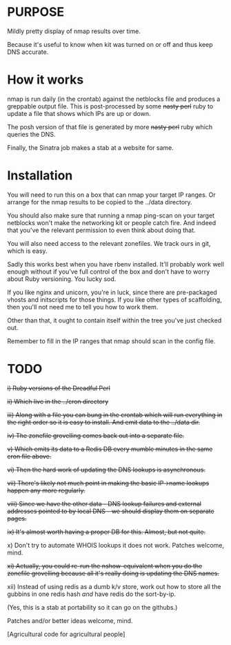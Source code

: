 PURPOSE
=======

Mildly pretty display of nmap results over time.

Because it's useful to know when kit was turned on or off and thus keep DNS accurate.


How it works
============

nmap is run daily (in the crontab) against the netblocks file and produces a greppable
output file. This is post-processed by some ~~nasty perl~~ ruby to update a file that shows
which IPs are up or down.

The posh version of that file is generated by more ~~nasty perl~~ ruby which queries the DNS.

Finally, the Sinatra job makes a stab at a website for same.

Installation
============

You will need to run this on a box that can nmap your target IP ranges. Or arrange for the nmap
results to be copied to the ../data directory.

You should also make sure that running a nmap ping-scan on your target netblocks won't make the
networking kit or people catch fire. And indeed that you've the relevant permission to even
think about doing that.

You will also need access to the relevant zonefiles. We track ours in git, which is easy.

Sadly this works best when you have rbenv installed. It'll probably work well enough without
if you've full control of the box and don't have to worry about Ruby versioning. You lucky sod.

If you like nginx and unicorn, you're in luck, since there are pre-packaged vhosts and initscripts
for those things. If you like other types of scaffolding, then you'll not need me to tell you
how to work them.

Other than that, it ought to contain itself within the tree you've just checked out.

Remember to fill in the IP ranges that nmap should scan in the config file.

TODO
====

~~i) Ruby versions of the Dreadful Perl~~

~~ii) Which live in the ../cron directory~~

~~iii) Along with a file you can bung in the crontab which will run everything in the
 right order so it is easy to install. And emit data to the ../data dir.~~

~~iv) The zonefile grovelling comes back out into a separate file.~~

~~v) Which emits its data to a Redis DB every mumble minutes in the same cron file above.~~

~~vi) Then the hard work of updating the DNS lookups is asynchronous.~~

~~vii) There's likely not much point in making the basic IP->name lookups happen
 any more regularly.~~

~~viii) Since we have the other data - DNS lookup failures and external addresses
 pointed to by local DNS - we should display them on separate pages.~~

~~ix) It's almost worth having a proper DB for this. Almost, but not quite.~~

x) Don't try to automate WHOIS lookups it does not work. Patches welcome, mind.

~~xi) Actually, you could re-run the nshow-equivalent when you do the zonefile grovelling
 because all it's really doing is updating the DNS names.~~

xii) Instead of using redis as a dumb k/v store, work out how to store all the gubbins
in one redis hash _and_ have redis do the sort-by-ip.

(Yes, this is a stab at portability so it can go on the githubs.)

Patches and/or better ideas welcome, mind.

[Agricultural code for agricultural people]
